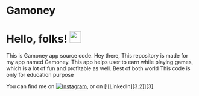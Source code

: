 # Gamoney
# Hello, folks! <img src="https://raw.githubusercontent.com/MartinHeinz/MartinHeinz/master/wave.gif" width="30px">
This is Gamoney app source code.
Hey there, This repository is made for my app named Gamoney.
This app helps user to earn while playing games, which is a lot of fun and profitable as well. Best of both world
This code is only for education purpose


You can find me on [![Instagram][1.2]][1], or on [![LinkedIn][3.2]][3].

<!-- Icons -->

[1.2]: http://i.imgur.com/wWzX9uB.png (twitter icon without padding)
[2.2]: https://raw.githubusercontent.com/MartinHeinz/MartinHeinz/master/linkedin-3-16.png (LinkedIn icon without padding)

<!-- Links to your social media accounts -->

[1]: https://www.linkedin.com/in/siddharth-sharma-921986199/
[2]: https://www.instagram.com/siddhxrth.20/
